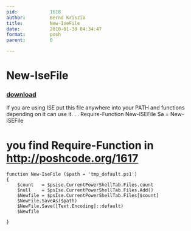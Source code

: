 ```yaml
---
pid:            1618
author:         Bernd Kriszio
title:          New-IseFile
date:           2010-01-30 04:34:47
format:         posh
parent:         0

---
```


# New-IseFile

### [download](Scripts\1618.ps1)

If you are using ISE put this file anywhere into your PATH and functions depending on it can use it.
 .  . Require-Function New-ISEFile
$a = New-ISEFile
# you find Require-Function in  http://poshcode.org/1617  

```posh
function New-IseFile ($path = 'tmp_default.ps1')
{
    $count   = $psise.CurrentPowerShellTab.Files.count
    $null    = $psIse.CurrentPowerShellTab.Files.Add()
    $Newfile = $psIse.CurrentPowerShellTab.Files[$count]
    $NewFile.SaveAs($path)
    $NewFile.Save([Text.Encoding]::default)
    $Newfile

}

```
